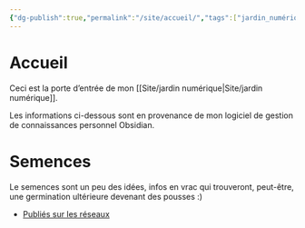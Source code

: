 ```yaml
---
{"dg-publish":true,"permalink":"/site/accueil/","tags":["jardin_numérique","gardenEntry"],"noteIcon":""}
---
```



# Accueil

Ceci est la porte d’entrée de mon [[Site/jardin numérique\|Site/jardin numérique]].

Les informations ci-dessous sont en provenance de mon logiciel de gestion de connaissances personnel Obsidian.

# Semences
Le semences sont un peu des idées, infos en vrac qui trouveront, peut-être, une germination ultérieure devenant des pousses :)
- [Publiés sur les réseaux](Publiés%20sur%20les%20réseaux.md)
